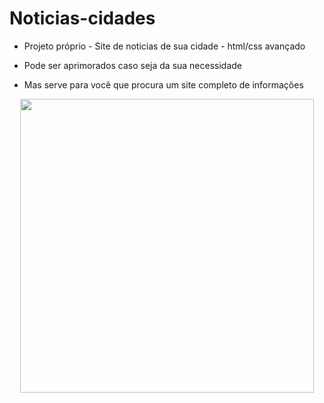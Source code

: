 # Noticias-cidades

- Projeto próprio - Site de noticias de sua cidade - html/css avançado

- Pode ser aprimorados caso seja da sua necessidade

- Mas serve para você que procura um site completo de informações

<p align="center">
  <img width="470" src="/site-noticias-cidades.gif">
</p>

